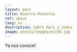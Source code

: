 ```yaml
---
layout: post
title: Nuestra Historia
ref: about
lang: es
description: Sobre Mari y James
image: assets/images/pic05.jpg
---
```


Ya nos conoce!